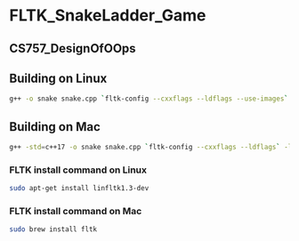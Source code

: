 # FLTK_SnakeLadder_Game
## CS757_DesignOfOOps

## Building on Linux
```Bash
g++ -o snake snake.cpp `fltk-config --cxxflags --ldflags --use-images` -lasound
```
## Building on Mac
```Bash
g++ -std=c++17 -o snake snake.cpp `fltk-config --cxxflags --ldflags` -lfltk_images -framework AudioToolbox
```

### FLTK install command on Linux
```Bash
sudo apt-get install linfltk1.3-dev
```
### FLTK install command on Mac
```Bash
sudo brew install fltk
```